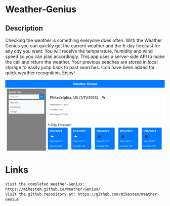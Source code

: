 # Weather-Genius

## Description
Checking the weather is something everyone does often. With the Weather Genius you can quickly get the current weather and the 5-day forecast for any city you want. You will receive the temperature, humidity and wind speed so you can plan accordingly. This app uses a server-side API to make the call and return the weather. Your previous seaches are stored in local storage to easily jump back to past searches. Icon have been added for quick weather recognition. Enjoy!

![screenshot](./assets/Weather-Genius.png)

# Links
```
Visit the completed Weather-Genius: https://mikestem.github.io/Weather-Genius/
Visit the github repository at: https://github.com/mikestem/Weather-Genius